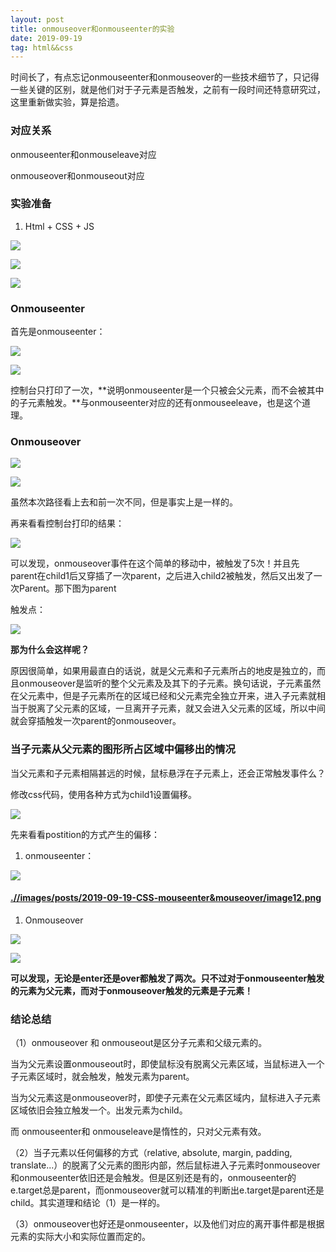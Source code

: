 ```yaml
---
layout: post
title: onmouseover和onmouseenter的实验
date: 2019-09-19
tag: html&&css
---
```


时间长了，有点忘记onmouseenter和onmouseover的一些技术细节了，只记得一些关键的区别，就是他们对于子元素是否触发，之前有一段时间还特意研究过，这里重新做实验，算是拾遗。

### 对应关系

onmouseenter和onmouseleave对应

onmouseover和onmouseout对应

### 实验准备

1.  Html + CSS + JS

![](/images/posts/2019-09-19-CSS-mouseenter&mouseover/9d2533da255ad538b8ddc102000f1a55.png)

![](/images/posts/2019-09-19-CSS-mouseenter&mouseover/f169551d798da49e1e19b5b7a31d0cca.png)

![](/images/posts/2019-09-19-CSS-mouseenter&mouseover/f79ceaeb5660eca45f2edcd1763830ff.png)

### Onmouseenter

首先是onmouseenter：

![](/images/posts/2019-09-19-CSS-mouseenter&mouseover/949d587e5dc8aefbb88869ba362fd6be.png)

![](/images/posts/2019-09-19-CSS-mouseenter&mouseover/8787d7609c226a3889decbe0687ec168.png)

控制台只打印了一次，**说明onmouseenter是一个只被会父元素，而不会被其中的子元素触发。**与onmouseenter对应的还有onmouseeleave，也是这个道理。

### Onmouseover

![](/images/posts/2019-09-19-CSS-mouseenter&mouseover/eb060b58bb0a60fddf019584d7b6d8b3.png)

![](/images/posts/2019-09-19-CSS-mouseenter&mouseover/39b537edb27a7620eace3bdf7e10ef99.png)

虽然本次路径看上去和前一次不同，但是事实上是一样的。

再来看看控制台打印的结果：

![](/images/posts/2019-09-19-CSS-mouseenter&mouseover/fa9b8e9d593d5bfdb338d00d8031a41d.png)

可以发现，onmouseover事件在这个简单的移动中，被触发了5次！并且先parent在child1后又穿插了一次parent，之后进入child2被触发，然后又出发了一次Parent。那下图为parent

触发点：

![](/images/posts/2019-09-19-CSS-mouseenter&mouseover/427d4a30f7d4ba2282d4b43584859d47.png)

**那为什么会这样呢？**

原因很简单，如果用最直白的话说，就是父元素和子元素所占的地皮是独立的，而且onmouseover是监听的整个父元素及及其下的子元素。换句话说，子元素虽然在父元素中，但是子元素所在的区域已经和父元素完全独立开来，进入子元素就相当于脱离了父元素的区域，一旦离开子元素，就又会进入父元素的区域，所以中间就会穿插触发一次parent的onmouseover。

### 当子元素从父元素的图形所占区域中偏移出的情况

当父元素和子元素相隔甚远的时候，鼠标悬浮在子元素上，还会正常触发事件么？

修改css代码，使用各种方式为child1设置偏移。

![](/images/posts/2019-09-19-CSS-mouseenter&mouseover/9403a9fc7cd649f42ce1d3be95d18446.png)

先来看看postition的方式产生的偏移：

1.  onmouseenter：

![](/images/posts/2019-09-19-CSS-mouseenter&mouseover/4a3d7cce283748c2b6f4a0f0be8db1be.png)

#### [.//images/posts/2019-09-19-CSS-mouseenter&mouseover/image12.png](.//images/posts/2019-09-19-CSS-mouseenter&mouseover/image12.png)

1.  Onmouseover

![](/images/posts/2019-09-19-CSS-mouseenter&mouseover/e48d121fbdf575c0624b8bcd983f6e63.png)

![](/images/posts/2019-09-19-CSS-mouseenter&mouseover/07254ea75236068bbf79484eaa9f9c1d.png)

**可以发现，无论是enter还是over都触发了两次。只不过对于onmouseenter触发的元素为父元素，而对于onmouseover触发的元素是子元素！**

### 结论总结

（1）onmouseover 和 onmouseout是区分子元素和父级元素的。

当为父元素设置onmouseout时，即使鼠标没有脱离父元素区域，当鼠标进入一个子元素区域时，就会触发，触发元素为parent。

当为父元素这是onmouseover时，即使子元素在父元素区域内，鼠标进入子元素区域依旧会独立触发一个。出发元素为child。

而 onmouseenter和 onmouseleave是惰性的，只对父元素有效。

（2）当子元素以任何偏移的方式（relative, absolute, margin, padding,
translate...）的脱离了父元素的图形内部，然后鼠标进入子元素时onmouseover和onmouseenter依旧还是会触发。但是区别还是有的，onmouseenter的e.target总是parent，而onmouseover就可以精准的判断出e.target是parent还是child。其实道理和结论（1）是一样的。

（3）onmouseover也好还是onmouseenter，以及他们对应的离开事件都是根据元素的实际大小和实际位置而定的。
